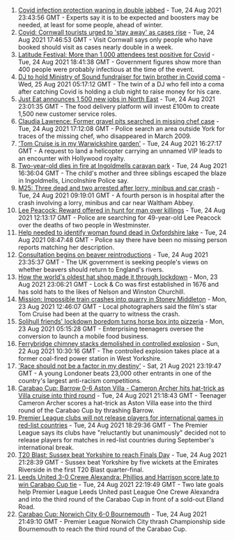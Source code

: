 1. [Covid infection protection waning in double jabbed](https://www.bbc.co.uk/news/health-58322882?at_medium=RSS&at_campaign=KARANGA) - Tue, 24 Aug 2021 23:43:56 GMT - Experts say it is to be expected and boosters may be needed, at least for some people, ahead of winter.
2. [Covid: Cornwall tourists urged to 'stay away' as cases rise](https://www.bbc.co.uk/news/uk-england-cornwall-58318695?at_medium=RSS&at_campaign=KARANGA) - Tue, 24 Aug 2021 17:46:53 GMT - Visit Cornwall says only people who have booked should visit as cases nearly double in a week.
3. [Latitude Festival: More than 1,000 attendees test positive for Covid](https://www.bbc.co.uk/news/uk-england-suffolk-58323500?at_medium=RSS&at_campaign=KARANGA) - Tue, 24 Aug 2021 18:41:38 GMT - Government figures show more than 400 people were probably infectious at the time of the event.
4. [DJ to hold Ministry of Sound fundraiser for twin brother in Covid coma](https://www.bbc.co.uk/news/uk-england-london-58320210?at_medium=RSS&at_campaign=KARANGA) - Wed, 25 Aug 2021 05:17:12 GMT - The twin of a DJ who fell into a coma after catching Covid is holding a club night to raise money for his care.
5. [Just Eat announces 1,500 new jobs in North East](https://www.bbc.co.uk/news/business-58277030?at_medium=RSS&at_campaign=KARANGA) - Tue, 24 Aug 2021 23:01:35 GMT - The food delivery platform will invest £100m to create 1,500 new customer service roles.
6. [Claudia Lawrence: Former gravel pits searched in missing chef case](https://www.bbc.co.uk/news/uk-england-york-north-yorkshire-58320985?at_medium=RSS&at_campaign=KARANGA) - Tue, 24 Aug 2021 17:12:08 GMT - Police search an area outside York for traces of the missing chef, who disappeared in March 2009.
7. ['Tom Cruise is in my Warwickshire garden'](https://www.bbc.co.uk/news/uk-england-coventry-warwickshire-58322732?at_medium=RSS&at_campaign=KARANGA) - Tue, 24 Aug 2021 16:27:17 GMT - A request to land a helicopter carrying an unnamed VIP leads to an encounter with Hollywood royalty.
8. [Two-year-old dies in fire at Ingoldmells caravan park](https://www.bbc.co.uk/news/uk-england-lincolnshire-58319097?at_medium=RSS&at_campaign=KARANGA) - Tue, 24 Aug 2021 16:36:04 GMT - The child's mother and three siblings escaped the blaze in Ingoldmells, Lincolnshire Police say.
9. [M25: Three dead and two arrested after lorry, minibus and car crash](https://www.bbc.co.uk/news/uk-england-essex-58312144?at_medium=RSS&at_campaign=KARANGA) - Tue, 24 Aug 2021 09:19:01 GMT - A fourth person is in hospital after the crash involving a lorry, minibus and car near Waltham Abbey.
10. [Lee Peacock: Reward offered in hunt for man over killings](https://www.bbc.co.uk/news/uk-england-london-58318998?at_medium=RSS&at_campaign=KARANGA) - Tue, 24 Aug 2021 12:13:17 GMT - Police are searching for 49-year-old Lee Peacock over the deaths of two people in Westminster.
11. [Help needed to identify woman found dead in Oxfordshire lake](https://www.bbc.co.uk/news/uk-england-oxfordshire-58306617?at_medium=RSS&at_campaign=KARANGA) - Tue, 24 Aug 2021 08:47:48 GMT - Police say there have been no missing person reports matching her description.
12. [Consultation begins on beaver reintroductions](https://www.bbc.co.uk/news/science-environment-58322561?at_medium=RSS&at_campaign=KARANGA) - Tue, 24 Aug 2021 23:35:37 GMT - The UK government is seeking people's views on whether beavers should return to England's rivers.
13. [How the world's oldest hat shop made it through lockdown](https://www.bbc.co.uk/news/uk-england-london-58307552?at_medium=RSS&at_campaign=KARANGA) - Mon, 23 Aug 2021 23:06:21 GMT - Lock & Co was first established in 1676 and has sold hats to the likes of Nelson and Winston Churchill.
14. [Mission: Impossible train crashes into quarry in Stoney Middleton](https://www.bbc.co.uk/news/uk-england-derbyshire-58307832?at_medium=RSS&at_campaign=KARANGA) - Mon, 23 Aug 2021 12:46:07 GMT - Local photographers said the film's star Tom Cruise had been at the quarry to witness the crash.
15. [Solihull friends' lockdown boredom turns horse box into pizzeria](https://www.bbc.co.uk/news/uk-england-birmingham-58283884?at_medium=RSS&at_campaign=KARANGA) - Mon, 23 Aug 2021 05:15:28 GMT - Enterprising teenagers oversee the conversion to launch a mobile food business.
16. [Ferrybridge chimney stacks demolished in controlled explosion](https://www.bbc.co.uk/news/uk-england-leeds-58297602?at_medium=RSS&at_campaign=KARANGA) - Sun, 22 Aug 2021 10:30:16 GMT - The controlled explosion takes place at a former coal-fired power station in West Yorkshire.
17. ['Race should not be a factor in my destiny'](https://www.bbc.co.uk/news/uk-england-london-58283709?at_medium=RSS&at_campaign=KARANGA) - Sat, 21 Aug 2021 23:19:47 GMT - A young Londoner beats 23,000 other entrants in one of the country's largest anti-racism competitions.
18. [Carabao Cup: Barrow 0-6 Aston Villa - Cameron Archer hits hat-trick as Villa cruise into third round](https://www.bbc.co.uk/sport/football/58239481?at_medium=RSS&at_campaign=KARANGA) - Tue, 24 Aug 2021 21:18:43 GMT - Teenager Cameron Archer scores a hat-trick as Aston Villa ease into the third round of the Carabao Cup by thrashing Barrow.
19. [Premier League clubs will not release players for international games in red-list countries](https://www.bbc.co.uk/sport/football/58322829?at_medium=RSS&at_campaign=KARANGA) - Tue, 24 Aug 2021 18:29:36 GMT - The Premier League says its clubs have "reluctantly but unanimously" decided not to release players for matches in red-list countries during September's international break.
20. [T20 Blast: Sussex beat Yorkshire to reach Finals Day](https://www.bbc.co.uk/sport/cricket/58256259?at_medium=RSS&at_campaign=KARANGA) - Tue, 24 Aug 2021 21:28:39 GMT - Sussex beat Yorkshire by five wickets at the Emirates Riverside in the first T20 Blast quarter-final.
21. [Leeds United 3-0 Crewe Alexandra: Phillips and Harrison score late to win Carabao Cup tie](https://www.bbc.co.uk/sport/football/58239483?at_medium=RSS&at_campaign=KARANGA) - Tue, 24 Aug 2021 22:19:49 GMT - Two late goals help Premier League Leeds United past League One Crewe Alexandra and into the third round of the Carabao Cup in front of a sold-out Elland Road.
22. [Carabao Cup: Norwich City 6-0 Bournemouth](https://www.bbc.co.uk/sport/football/58239592?at_medium=RSS&at_campaign=KARANGA) - Tue, 24 Aug 2021 21:49:10 GMT - Premier League Norwich City thrash Championship side Bournemouth to reach the third round of the Carabao Cup.
